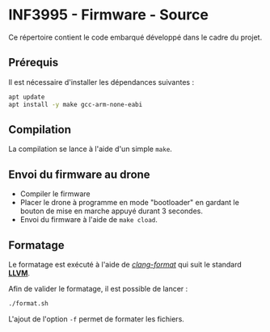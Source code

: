 # INF3995 - Firmware - Source

Ce répertoire contient le code embarqué développé dans le cadre du projet.


## Prérequis

Il est nécessaire d'installer les dépendances suivantes :
```bash
apt update
apt install -y make gcc-arm-none-eabi
```

## Compilation

La compilation se lance à l'aide d'un simple ```make```.

## Envoi du firmware au drone

- Compiler le firmware
- Placer le drone à programme en mode "bootloader" en gardant le bouton de mise en marche appuyé durant 3 secondes.
- Envoi du firmware à l'aide de ``make cload``.

## Formatage

Le formatage est exécuté à l'aide de [*clang-format*](https://clang.llvm.org/docs/ClangFormat.html) qui suit le
standard [**LLVM**](https://llvm.org/docs/CodingStandards.html).

Afin de valider le formatage, il est possible de lancer :
```bash
./format.sh
```

L'ajout de l'option ``-f`` permet de formater les fichiers.
